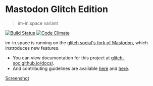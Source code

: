 # Mastodon Glitch Edition
> im-in.space variant

[![Build Status](https://img.shields.io/travis/im-in-space/mastodon.svg)](https://travis-ci.org/im-in-space/mastodon)
[![Code Climate](https://img.shields.io/codeclimate/maintainability/im-in-space/mastodon.svg)](https://codeclimate.com/github/im-in-space/mastodon)

im-in.space is running on the [glitch social's fork of Mastodon](https://github.com/glitch-soc/mastodon), which instroduces new features.

- You can view documentation for this project at [glitch-soc.github.io/docs/](https://glitch-soc.github.io/docs/).
- And contributing guidelines are available [here](CONTRIBUTING.md) and [here](https://glitch-soc.github.io/docs/contributing/).

[Screenshot](https://i.imgur.com/LPtJJtR.png)
